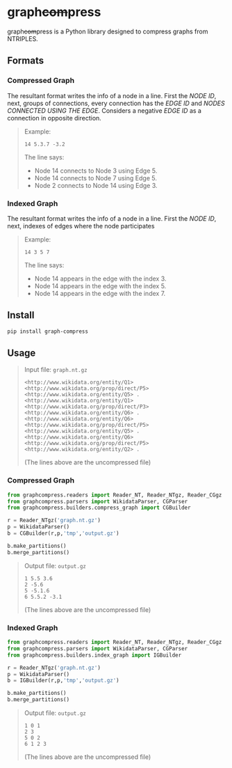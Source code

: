 # graph~~com~~press


graph~~com~~press is a Python library designed to compress graphs from NTRIPLES.

## Formats

### Compressed Graph

The resultant format writes the info of a node in a line. First the *NODE ID*, next, groups of connections, every connection has the *EDGE ID* and *NODES CONNECTED USING THE EDGE*. Considers a negative *EDGE ID* as a connection in opposite direction.

> Example:
> ```
> 14 5.3.7 -3.2
> ```
> The line says:
> - Node 14 connects to Node 3 using Edge 5.
> - Node 14 connects to Node 7 using Edge 5.
> - Node 2 connects to Node 14 using Edge 3.

### Indexed Graph

The resultant format writes the info of a node in a line. First the *NODE ID*, next, indexes of edges where the node participates

> Example:
> ```
> 14 3 5 7
> ```
> The line says:
> - Node 14 appears in the edge with the index 3.
> - Node 14 appears in the edge with the index 5.
> - Node 14 appears in the edge with the index 7.

## Install

```sh
pip install graph-compress
```

## Usage

> Input file: `graph.nt.gz`
>
> ```
> <http://www.wikidata.org/entity/Q1> <http://www.wikidata.org/prop/direct/P5> <http://www.wikidata.org/entity/Q5> .
> <http://www.wikidata.org/entity/Q1> <http://www.wikidata.org/prop/direct/P3> <http://www.wikidata.org/entity/Q6> .
> <http://www.wikidata.org/entity/Q6> <http://www.wikidata.org/prop/direct/P5> <http://www.wikidata.org/entity/Q5> .
> <http://www.wikidata.org/entity/Q6> <http://www.wikidata.org/prop/direct/P5> <http://www.wikidata.org/entity/Q2> .
> ```
> (The lines above are the uncompressed file)

### Compressed Graph

```python
from graphcompress.readers import Reader_NT, Reader_NTgz, Reader_CGgz
from graphcompress.parsers import WikidataParser, CGParser
from graphcompress.builders.compress_graph import CGBuilder

r = Reader_NTgz('graph.nt.gz')
p = WikidataParser()
b = CGBuilder(r,p,'tmp','output.gz')

b.make_partitions()
b.merge_partitions()
```

> Output file: `output.gz`
> ```
> 1 5.5 3.6
> 2 -5.6
> 5 -5.1.6
> 6 5.5.2 -3.1
> ```
> (The lines above are the uncompressed file)


### Indexed Graph

```python
from graphcompress.readers import Reader_NT, Reader_NTgz, Reader_CGgz
from graphcompress.parsers import WikidataParser, CGParser
from graphcompress.builders.index_graph import IGBuilder

r = Reader_NTgz('graph.nt.gz')
p = WikidataParser()
b = IGBuilder(r,p,'tmp','output.gz')

b.make_partitions()
b.merge_partitions()
```


> Output file: `output.gz`
> ```
> 1 0 1
> 2 3
> 5 0 2
> 6 1 2 3
> ```
> (The lines above are the uncompressed file)